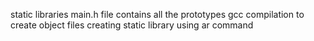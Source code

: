 static libraries
main.h file contains all the prototypes
gcc compilation to create object files
creating static library using ar command

